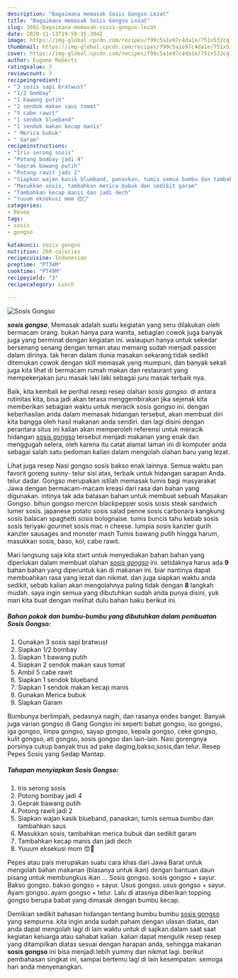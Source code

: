 ```yaml
---
description: "Bagaimana memasak Sosis Gongso Lezat"
title: "Bagaimana memasak Sosis Gongso Lezat"
slug: 1692-bagaimana-memasak-sosis-gongso-lezat
date: 2020-11-13T19:59:35.394Z
image: https://img-global.cpcdn.com/recipes/f99c5a1e97c4da1e/751x532cq70/sosis-gongso-foto-resep-utama.jpg
thumbnail: https://img-global.cpcdn.com/recipes/f99c5a1e97c4da1e/751x532cq70/sosis-gongso-foto-resep-utama.jpg
cover: https://img-global.cpcdn.com/recipes/f99c5a1e97c4da1e/751x532cq70/sosis-gongso-foto-resep-utama.jpg
author: Eugene Roberts
ratingvalue: 3
reviewcount: 3
recipeingredient:
- "3 sosis sapi bratwust"
- "1/2 bombay"
- "1 bawang putih"
- "2 sendok makan saus tomat"
- "5 cabe rawit"
- "1 sendok blueband"
- "1 sendok makan kecap manis"
- " Merica bubuk"
- " Garam"
recipeinstructions:
- "Iris serong sosis"
- "Potong bombay jadi 4"
- "Geprak bawang putih"
- "Potong rawit jadi 2"
- "Siapkan wajan kasik blueband, panaskan, tumis semua bumbu dan tambahkan saus"
- "Masukkan sosis, tambahkan merica bubuk dan sedikit garam"
- "Tambahkan kecap manis dan jadi dech"
- "Yuuum eksekusi mom 😍🙏"
categories:
- Resep
tags:
- sosis
- gongso

katakunci: sosis gongso 
nutrition: 260 calories
recipecuisine: Indonesian
preptime: "PT34M"
cooktime: "PT49M"
recipeyield: "3"
recipecategory: Lunch

---
```



![Sosis Gongso](https://img-global.cpcdn.com/recipes/f99c5a1e97c4da1e/751x532cq70/sosis-gongso-foto-resep-utama.jpg)

<b><i>sosis gongso</i></b>, Memasak adalah suatu kegiatan yang seru dilakukan oleh bermacam orang. bukan hanya para wanita, sebagian cowok juga banyak juga yang berminat dengan kegiatan ini. walaupun hanya untuk sekedar bersenang senang dengan teman atau memang sudah menjadi passion dalam dirinya. tak heran dalam dunia masakan sekarang tidak sedikit ditemukan cowok dengan skill memasak yang mumpuni, dan banyak sekali juga kita lihat di bermacam rumah makan dan restaurant yang mempekerjakan juru masak laki laki sebagai juru masak terbaik nya.

Baik, kita kembali ke perihal resep resep olahan <i>sosis gongso</i>. di antara rutinitas kita, bisa jadi akan terasa menggembirakan jika sejenak kita memberikan sebagian waktu untuk meracik sosis gongso ini. dengan keberhasilan anda dalam memasak hidangan tersebut, akan membuat diri kita bangga oleh hasil makanan anda sendiri. dan lagi disini dengan perantara situs ini kalian akan memperoleh referensi untuk meracik hidangan <u>sosis gongso</u> tersebut menjadi makanan yang enak dan menggugah selera, oleh karena itu catat alamat laman ini di komputer anda sebagai salah satu pedoman kalian dalam mengolah olahan baru yang lezat.

Lihat juga resep Nasi gongso sosis bakso enak lainnya. Semua waktu pan favorit goreng sunny- telur sisi atas, terbaik untuk hidangan sarapan Anda. telur dadar. Gongso merupakan istilah memasak tumis bagi masyarakat Jawa dengan bermacam-macam kreasi dari rasa dan bahan yang digunakan. intinya tak ada batasan bahan untuk membuat sebuah Masakan Gongso. bihun gongso mercon blackpepper sosis sosis steak sandwich lumer sosis. japanese potato sosis salad penne sosis carbonara kangkung sosis balacan spaghetti sosis bolognaise. tumis buncis tahu kebab sosis sosis teriyaki gourmet sosis mac n cheese. lumpia sosis kanzler gurih kanzler sausages and monster mash Tumis bawang putih hingga harum, masukkan sosis, baso, kol, cabe rawit.


Mari langsung saja kita start untuk menyediakan bahan bahan yang diperlukan dalam membuat olahan <u><i>sosis gongso</i></u> ini. setidaknya harus ada <b>9</b> bahan bahan yang diperuntuk kan di makanan ini. biar nantinya dapat membuahkan rasa yang lezat dan nikmat. dan juga siapkan waktu anda sedikit, sebab kalian akan mengolahnya paling tidak dengan <b>8</b> langkah mudah. saya ingin semua yang dibutuhkan sudah anda punya disini, yuk mari kita buat dengan melihat dulu bahan baku berikut ini.

<!--inarticleads1-->

##### Bahan pokok dan bumbu-bumbu yang dibutuhkan dalam pembuatan Sosis Gongso:

1. Gunakan 3 sosis sapi bratwust
1. Siapkan 1/2 bombay
1. Siapkan 1 bawang putih
1. Siapkan 2 sendok makan saus tomat
1. Ambil 5 cabe rawit
1. Siapkan 1 sendok blueband
1. Siapkan 1 sendok makan kecap manis
1. Gunakan  Merica bubuk
1. Siapkan  Garam


Bumbunya berlimpah, pedasnya nagih, dan rasanya endes banget. Banyak juga varian gongso di Gang Gongso ini seperti babat gongso, iso gongso, iga gongso, limpa gongso, sayap gongso, kepala gongso, ceke gongso, kulit gongso, ati gongso, sosis gongso dan lain-lain. Nasi gorengnya porsinya cukup banyak trus ad pake daging,bakso,sosis,dan telur. Resep Pepes Sosis yang Sedap Mantap. 

<!--inarticleads2-->

##### Tahapan menyiapkan Sosis Gongso:

1. Iris serong sosis
1. Potong bombay jadi 4
1. Geprak bawang putih
1. Potong rawit jadi 2
1. Siapkan wajan kasik blueband, panaskan, tumis semua bumbu dan tambahkan saus
1. Masukkan sosis, tambahkan merica bubuk dan sedikit garam
1. Tambahkan kecap manis dan jadi dech
1. Yuuum eksekusi mom 😍🙏


Pepes atau pais merupakan suatu cara khas dari Jawa Barat untuk mengolah bahan makanan (biasanya untuk ikan) dengan bantuan daun pisang untuk membungkus ikan … Sosis gongso. sosis gongso + sayur. Bakso gongso. bakso gongso + sayur. Usus gongso. usus gongso + sayur. Ayam gongso. ayam gongso + telur. Lalu di atasnya diberikan topping gongso berupa babat yang dimasak dengan bumbu kecap. 

Demikian sedikit bahasan hidangan tentang bumbu bumbu <u>sosis gongso</u> yang sempurna. kita ingin anda sudah paham dengan ulasan diatas, dan anda dapat mengolah lagi di lain waktu untuk di sajikan dalam saat saat kegiatan keluarga atau sahabat kalian. kalian dapat mengulik resep resep yang ditampilkan diatas sesuai dengan harapan anda, sehingga makanan <b>sosis gongso</b> ini bisa menjadi lebih yummy dan nikmat lagi. berikut pembahasan singkat ini, sampai bertemu lagi di lain kesempatan. semoga hari anda menyenangkan.
